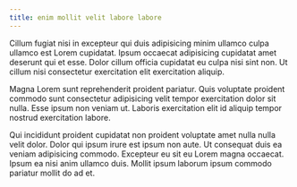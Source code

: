 ```yaml
---
title: enim mollit velit labore labore
---
```


Cillum fugiat nisi in excepteur qui duis adipisicing minim ullamco culpa ullamco est Lorem cupidatat. Ipsum occaecat adipisicing cupidatat amet deserunt qui et esse. Dolor cillum officia cupidatat eu culpa nisi sint non. Ut cillum nisi consectetur exercitation elit exercitation aliquip.

Magna Lorem sunt reprehenderit proident pariatur. Quis voluptate proident commodo sunt consectetur adipisicing velit tempor exercitation dolor sit nulla. Esse ipsum non veniam ut. Laboris exercitation elit id aliquip tempor nostrud exercitation labore.

Qui incididunt proident cupidatat non proident voluptate amet nulla nulla velit dolor. Dolor qui ipsum irure est ipsum non aute. Ut consequat duis ea veniam adipisicing commodo. Excepteur eu sit eu Lorem magna occaecat. Ipsum ea nisi anim ullamco duis. Mollit ipsum laborum ipsum commodo pariatur mollit do ad et.